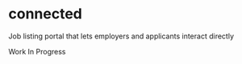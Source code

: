 # connected
Job listing portal that lets employers and applicants interact directly

Work In Progress
